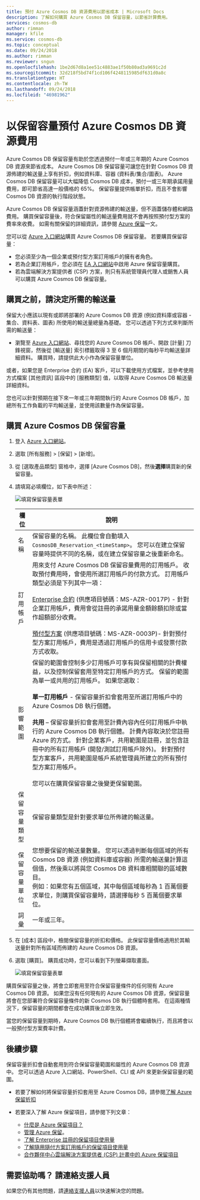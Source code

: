 ```yaml
---
title: 預付 Azure Cosmos DB 資源費用以節省成本 | Microsoft Docs
description: 了解如何購買 Azure Cosmos DB 保留容量，以節省計算費用。
services: cosmos-db
author: rimman
manager: kfile
ms.service: cosmos-db
ms.topic: conceptual
ms.date: 09/24/2018
ms.author: rimman
ms.reviewer: sngun
ms.openlocfilehash: 1be2d67d8a1ee51c4883ae1f50b80ad3a9691c2d
ms.sourcegitcommit: 32d218f5bd74f1cd106f4248115985df631d0a8c
ms.translationtype: HT
ms.contentlocale: zh-TW
ms.lasthandoff: 09/24/2018
ms.locfileid: "46981962"
---
```

# <a name="prepay-for-azure-cosmos-db-resources-with-reserved-capacity"></a>以保留容量預付 Azure Cosmos DB 資源費用

Azure Cosmos DB 保留容量有助於您透過預付一年或三年期的 Azure Cosmos DB 資源來節省成本。 Azure Cosmos DB 保留容量可讓您在針對 Cosmos DB 資源佈建的輸送量上享有折扣，例如資料庫、容器 (資料表/集合/圖表)。 Azure Cosmos DB 保留容量可以大幅降低 Cosmos DB 成本，預付一或三年期承諾用量費用，即可節省高達一般價格的 65%。 保留容量提供帳單折扣，而且不會影響 Cosmos DB 資源的執行階段狀態。

Azure Cosmos DB 保留容量涵蓋針對資源佈建的輸送量，但不涵蓋儲存體和網路費用。 購買保留容量後，符合保留屬性的輸送量費用就不會再按照預付型方案的費率來收費。 如需有關保留的詳細資訊，請參閱 [Azure 保留](../billing/billing-save-compute-costs-reservations.md)一文。 

您可以從 [Azure 入口網站](https://portal.azure.com)購買 Azure Cosmos DB 保留容量。 若要購買保留容量：

* 您必須至少為一個企業或預付型方案訂用帳戶的擁有者角色。  
* 若為企業訂用帳戶，您必須在 [EA 入口網站](https://ea.azure.com/)中啟用 Azure 保留容量購買。  
* 若為雲端解決方案提供者 (CSP) 方案，則只有系統管理員代理人或銷售人員可以購買 Azure Cosmos DB 保留容量。

## <a name="determine-the-required-throughput-before-purchase"></a>購買之前，請決定所需的輸送量

保留大小應該以現有或即將部署的 Azure Cosmos DB 資源 (例如資料庫或容器 - 集合、資料表、圖表) 所使用的輸送量總量為基礎。 您可以透過下列方式來判斷所需的輸送量：

* 瀏覽至 [Azure 入口網站](https://portal.azure.com)、尋找您的 Azure Cosmos DB 帳戶、開啟 [計量] 刀鋒視窗，然後從 [輸送量] 索引標籤取得 3 至 6 個月期間的每秒平均輸送量詳細資料。 購買時，請提供此大小作為保留容量單位。

或者，如果您是 Enterprise 合約 (EA) 客戶，可以下載使用方式檔案，並參考使用方式檔案 [其他資訊] 區段中的 [服務類型] 值，以取得 Azure Cosmos DB 輸送量詳細資料。

您也可以針對預期在接下來一年或三年期間執行的 Azure Cosmos DB 帳戶，加總所有工作負載的平均輸送量，並使用該數量作為保留容量。

## <a name="buy-azure-cosmos-db-reserved-capacity"></a>購買 Azure Cosmos DB 保留容量

1. 登入 [Azure 入口網站](https://portal.azure.com)。  

2. 選取 [所有服務] > [保留] > [新增]。  

3. 從 [選取產品類型] 窗格中，選擇 [Azure Cosmos DB]，然後**選擇**購買新的保留容量。  

4. 請填寫必填欄位，如下表中所述：

   ![填寫保留容量表單](./media/cosmos-db-reserved-capacity/fill_reserved_capacity_form.png) 

   |欄位  |說明  |
   |---------|---------|
   |名稱   |    保留容量的名稱。 此欄位會自動填入 `CosmosDB_Reservation_<timeStamp>`。 您可以在建立保留容量時提供不同的名稱，或在建立保留容量之後重新命名。      |
   |訂用帳戶  |   用來支付 Azure Cosmos DB 保留容量費用的訂用帳戶。 收取預付費用時，會使用所選訂用帳戶的付款方式。 訂用帳戶類型必須是下列其中一項： <br/><br/>  [Enterprise 合約](https://azure.microsoft.com/pricing/enterprise-agreement/) (供應項目號碼：MS-AZR-0017P) - 針對企業訂用帳戶，費用會從註冊的承諾用量金額餘額扣除或當作超額部分收費。 <br/><br/> [預付型方案](https://azure.microsoft.com/offers/ms-azr-0003p/) (供應項目號碼：MS-AZR-0003P)- 針對預付型方案訂用帳戶，費用是透過訂用帳戶的信用卡或發票付款方式收取。    |
   |影響範圍   |   保留的範圍會控制多少訂用帳戶可享有與保留相關的計費權益，以及控制保留套用至特定訂用帳戶的方式。 保留的範圍為單一或共用的訂用帳戶。 如果您選取：   <br/><br/>  **單一訂用帳戶** - 保留容量折扣會套用至所選訂用帳戶中的 Azure Cosmos DB 執行個體。 <br/><br/>  **共用** – 保留容量折扣會套用至計費內容內任何訂用帳戶中執行的 Azure Cosmos DB 執行個體。 計費內容取決於您註冊 Azure 的方式。 針對企業客戶，共用範圍是註冊，並包含註冊中的所有訂用帳戶 (開發/測試訂用帳戶除外)。 針對預付型方案客戶，共用範圍是帳戶系統管理員所建立的所有預付型方案訂用帳戶。  <br/><br/> 您可以在購買保留容量之後變更保留範圍。  |
   |保留容量類型   |  保留容量類型是針對要求單位所佈建的輸送量。|
   |保留容量單位  |      您想要保留的輸送量數量。 您可以透過判斷每個區域的所有 Cosmos DB 資源 (例如資料庫或容器) 所需的輸送量計算這個值，然後乘以將與您 Cosmos DB 資料庫相關聯的區域數目。  <br/> 例如：如果您有五個區域，其中每個區域每秒為 1 百萬個要求單位，則購買保留容量時，請選擇每秒 5 百萬個要求單位。    |
   |詞彙  |   一年或三年。   |

5. 在 [成本] 區段中，檢閱保留容量的折扣和價格。 此保留容量價格適用於其輸送量針對所有區域而佈建的 Azure Cosmos DB 資源。  

6. 選取 [購買]。 購買成功時，您可以看到下列螢幕擷取畫面。 

   ![填寫保留容量表單](./media/cosmos-db-reserved-capacity/reserved_capacity_successful.png) 

購買保留容量之後，將會立即套用至符合保留容量條件的任何現有 Azure Cosmos DB 資源。 如果您沒有任何現有的 Azure Cosmos DB 資源，保留容量將會在您部署符合保留容量條件的新 Cosmos DB 執行個體時套用。 在這兩種情況下，保留容量的期間都會在成功購買後立即生效。 

當您的保留容量到期時，Azure Cosmos DB 執行個體將會繼續執行，而且將會以一般預付型方案費率計費。

## <a name="next-steps"></a>後續步驟

保留容量折扣會自動套用到符合保留容量範圍和屬性的 Azure Cosmos DB 資源中。 您可以透過 Azure 入口網站、PowerShell、CLI 或 API 來更新保留容量的範圍。

*  若要了解如何將保留容量折扣套用至 Azure Cosmos DB，請參閱[了解 Azure 保留折扣](../billing/billing-understand-cosmosdb-reservation-charges.md)

* 若要深入了解 Azure 保留項目，請參閱下列文章：

   * [什麼是 Azure 保留項目？](../billing/billing-save-compute-costs-reservations.md)  
   * [管理 Azure 保留](../billing/billing-manage-reserved-vm-instance.md)。  
   * [了解 Enterprise 註冊的保留項目使用量](../billing/billing-understand-reserved-instance-usage-ea.md)  
   * [了解隨用隨付方案訂用帳戶的保留項目使用量](../billing/billing-understand-reserved-instance-usage.md)
   * [合作夥伴中心雲端解決方案提供者 (CSP) 計畫中的 Azure 保留項目](https://docs.microsoft.com/partner-center/azure-reservations)

## <a name="need-help-contact-support"></a>需要協助嗎？ 請連絡支援人員

如果您仍有其他問題，請[連絡支援人員](https://portal.azure.com/?#blade/Microsoft_Azure_Support/HelpAndSupportBlade)以快速解決您的問題。

